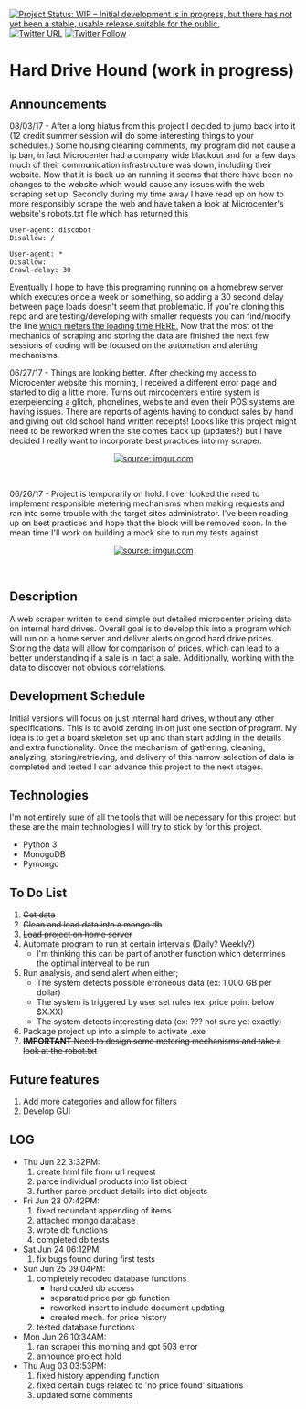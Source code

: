 [![Project Status: WIP – Initial development is in progress, but there has not yet been a stable, usable release suitable for the public.](http://www.repostatus.org/badges/latest/wip.svg)](http://www.repostatus.org/#wip)
[![Twitter URL](https://img.shields.io/twitter/url/http/shields.io.svg?style=social)](https://twitter.com/intent/tweet?url=https%3A%2F%2Fgoo.gl%2FRw2kZ2&text=Wanna%20known%20whens%20the%20best%20time%20to%20buy%20hard%20drive%20storage%3F%20Check%20out%20Hard%20Drive%20Hound%20&hashtags=python%2C%20webscraping%2C%20hdhound)
[![Twitter Follow](https://img.shields.io/twitter/follow/espadrine.svg?style=social&label=Follow)](https://twitter.com/TekkSparrow?lang=en)


# Hard Drive Hound (work in progress)
## Announcements
08/03/17 - After a long hiatus from this project I decided to jump back into it (12 credit summer session will do some interesting things to your schedules.) Some housing cleaning comments, my program did not cause a ip ban, in fact Microcenter had a company wide blackout and for a few days much of their communication infrastructure was down, including their website. Now that it is back up an running it seems that there have been no changes to the website which would cause any issues with the web scraping set up. Secondly during my time away I have read up on how to more responsibly scrape the web and have taken a look at Microcenter's website's robots.txt file which has returned this
```
User-agent: discobot
Disallow: /

User-agent: *
Disallow:
Crawl-delay: 30
```
Eventually I hope to have this programing running on a homebrew server which executes once a week or something, so adding a 30 second delay between page loads doesn't seem that problematic. If you're cloning this repo and are testing/developing with smaller requests you can find/modify the line [which meters the loading time HERE.](https://github.com/jtroussard/HD-Hound/blob/master/lib/hound_tools.py#L160) Now that the most of the mechanics of scraping and storing the data are finished the next few sessions of coding will be focused on the automation and alerting mechanisms.

06/27/17 - Things are looking better. After checking my access to Microcenter website this morning, I received a different error page and started to dig a little more. Turns out mircocenters entire system is exerpeiencing a glitch, phonelines, website and even their POS systems are having issues. There are reports of agents having to conduct sales by hand and giving out old school hand written receipts! Looks like this project might need to be reworked when the site comes back up (updates?) but I have decided I really want to incorporate best practices into my scraper.
<p align="center">
<a href="http://imgur.com/BrqbMDC"><img src="http://i.imgur.com/BrqbMDC.png?1" title="source: imgur.com" /></a>
</p><br>
</center>

06/26/17 - Project is temporarily on hold. I over looked the need to implement responsible metering mechanisms when making requests and ran into some trouble with the target sites administrator. I've been reading up on best practices and hope that the block will be removed soon. In the mean time I'll work on building a mock site to run my tests against.
<p align="center">
<a href="http://imgur.com/rguId1M"><img src="http://i.imgur.com/rguId1M.jpg?1" title="source: imgur.com" /></a>
</p><br>
</center>

## Description
A web scraper written to send simple but detailed microcenter pricing data on internal hard drives. Overall goal is to develop this into a program which will run on a home server and deliver alerts on good hard drive prices. Storing the data will allow for comparison of prices, which can lead to a better understanding if a sale is in fact a sale. Additionally, working with the data to discover not obvious correlations.

## Development Schedule
Initial versions will focus on just internal hard drives, without any other specifications. This is to avoid zeroing in on just one section of program. My idea is to get a board skeleton set up and than start adding in the details and extra functionality. Once the mechanism of gathering, cleaning, analyzing, storing/retrieving, and delivery of this narrow selection of data is completed and tested I can advance this project to the next stages.

## Technologies
I'm not entirely sure of all the tools that will be necessary for this project but these are the main technologies I will try to stick by for this project.
  * Python 3
  * MonogoDB
  * Pymongo

## To Do List
  1. ~~Get data~~
  2. ~~Clean and load data into a mongo db~~
  3. ~~Load project on home server~~
  4. Automate program to run at certain intervals (Daily? Weekly?)
      * I'm thinking this can be part of another function which determines the optimal interveal to be run
  3. Run analysis, and send alert when either;
      * The system detects possible erroneous data   (ex: 1,000 GB per dollar)
      * The system is triggered by user set rules    (ex: price point below $X.XX)
      * The system detects interesting data          (ex: ??? not sure yet exactly)
  4. Package project up into a simple to activate .exe
  5. ~~**IMPORTANT** Need to design some metering mechanisms and take a look at the robot.txt~~
  
## Future features
  1. Add more categories and allow for filters
  2. Develop GUI


## LOG
  * Thu Jun 22 3:32PM:
    1. create html file from url request
    2. parce individual products into list object
    3. further parce product details into dict objects
  * Fri Jun 23 07:42PM:  
    1. fixed redundant appending of items
    2. attached mongo database
    3. wrote db functions
    4. completed db tests
  * Sat Jun 24 06:12PM:
    1. fix bugs found during first tests
  * Sun Jun 25 09:04PM:
    1. completely recoded database functions
        * hard coded db access
        * separated price per gb function
        * reworked insert to include document updating
        * created mech. for price history
    2. tested database functions
  * Mon Jun 26 10:34AM:
    1. ran scraper this morning and got 503 error
    2. announce project hold
  * Thu Aug 03 03:53PM:
    1. fixed history appending function
    2. fixed certain bugs related to 'no price found' situations
    3. updated some comments
